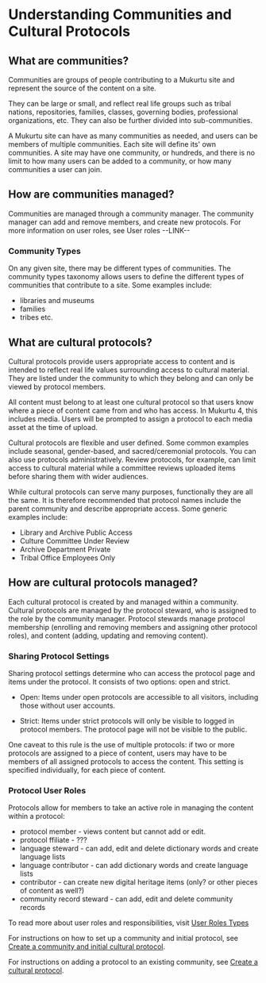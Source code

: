 # Understanding Communities and Cultural Protocols

## What are communities?

Communities are groups of people contributing to a Mukurtu site and represent the source of the content on a site. 

They can be large or small, and reflect real life groups such as tribal nations, repositories, families, classes, governing bodies, professional organizations, etc. They can also be further divided into sub-communities. 

A Mukurtu site can have as many communities as needed, and users can be members of multiple communities. Each site will define its' own communities. A site may have one community, or hundreds, and there is no limit to how many users can be added to a community, or how many communities a user can join.

## How are communities managed?

Communities are managed through a community manager. The community manager can add and remove members, and create new protocols. For more information on user roles, see User roles --LINK--

### Community Types

On any given site, there may be different types of communities. The community types taxonomy allows users to define the different types of communities that contribute to a site. Some examples include:

- libraries and museums
- families
- tribes etc. 

## What are cultural protocols?

Cultural protocols provide users appropriate access to content and is intended to reflect real life values surrounding access to cultural material. They are listed under the community to which they belong and can only be viewed by protocol members.

All content must belong to at least one cultural protocol so that users know where a piece of content came from and who has access. In Mukurtu 4, this includes media. Users will be prompted to assign a protocol to each media asset at the time of upload.

Cultural protocols are flexible and user defined. Some common examples include seasonal, gender-based, and sacred/ceremonial protocols. You can also use protocols administratively. Review protocols, for example, can limit access to cultural material while a committee reviews uploaded items before sharing them with wider audiences.

While cultural protocols can serve many purposes, functionally they are all the same. It is therefore recommended that protocol names include the parent community and describe appropriate access. Some generic examples include:

- Library and Archive Public Access
- Culture Committee Under Review
- Archive Department Private
- Tribal Office Employees Only

## How are cultural protocols managed?

Each cultural protocol is created by and managed within a community. Cultural protocols are managed by the protocol steward, who is assigned to the role by the community manager. Protocol stewards manage protocol membership (enrolling and removing members and assigning other protocol roles), and content (adding, updating and removing content).

### Sharing Protocol Settings

Sharing protocol settings determine who can access the protocol page and items under the protocol. It consists of two options: open and strict.

- Open: Items under open protocols are accessible to all visitors, including those without user accounts.

- Strict: Items under strict protocols will only be visible to logged in protocol members. The protocol page will not be visible to the public.

One caveat to this rule is the use of multiple protocols: if two or more protocols are assigned to a piece of content, users may have to be members of all assigned protocols to access the content. This setting is specified individually, for each piece of content.

### Protocol User Roles

Protocols allow for members to take an active role in managing the content within a protocol:

- protocol member - views content but cannot add or edit.
- protocol ffiliate - ???
- language steward - can add, edit and delete dictionary words and create language lists
- language contributor - can add dictionary words and create language lists
- contributor - can create new digital heritage items (only? or other pieces of content as well?)
- community record steward - can add, edit and delete community records

To read more about user roles and responsibilities, visit [User Roles Types](../users/user-role-types.md) 

For instructions on how to set up a community and initial protocol, see [Create a community and initial cultural protocol](./CreateACommunityAndInitialCulturalProtocol.md).

For instructions on adding a protocol to an existing community, see 
[Create a cultural protocol](CreateACulturalProtocol.md). 

